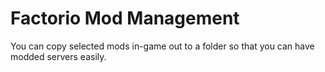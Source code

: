 # Factorio Mod Management
You can copy selected mods in-game out to a folder so that you can have modded servers easily.
